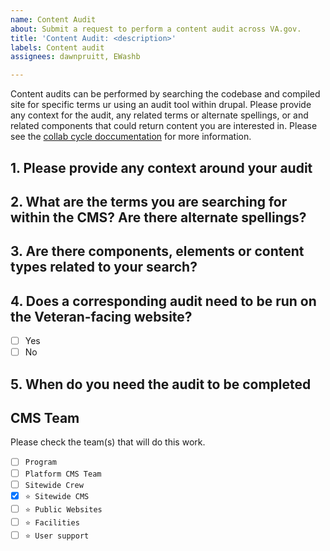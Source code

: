 ```yaml
---
name: Content Audit
about: Submit a request to perform a content audit across VA.gov.
title: 'Content Audit: <description>'
labels: Content audit
assignees: dawnpruitt, EWashb

---
```


Content audits can be performed by searching the codebase and compiled site for specific terms ur using an audit tool within drupal. 
Please provide any context for the audit, any related terms or alternate spellings, or and related components that could return content you are interested in. Please see the [collab cycle doccumentation](https://va-gov.atlassian.net/l/cp/U0DfKLfs) for more information.

## 1. Please provide any context around your audit
  
## 2. What are the terms you are searching for within the CMS? Are there alternate spellings?

## 3. Are there components, elements or content types related to your search?

## 4. Does a corresponding audit need to be run on the Veteran-facing website?  
  - [ ] Yes 
  - [ ] No

## 5. When do you need the audit to be completed


## CMS Team
Please check the team(s) that will do this work.

- [ ] `Program`
- [ ] `Platform CMS Team`
- [ ] `Sitewide Crew`
- [x] `⭐️ Sitewide CMS`
- [ ] `⭐️ Public Websites`
- [ ] `⭐️ Facilities`
- [ ] `⭐️ User support`
